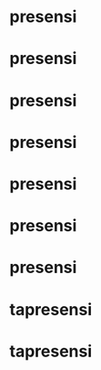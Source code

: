 # presensi
# presensi
# presensi
# presensi
# presensi
# presensi
# presensi
# tapresensi
# tapresensi
